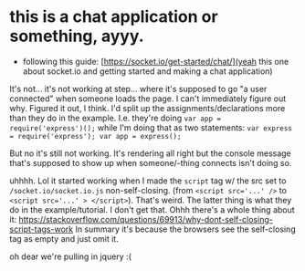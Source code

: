 # this is a chat application or something, ayyy.

* following this guide: [https://socket.io/get-started/chat/](yeah this one about socket.io and getting
started and making a chat application)

It's not... it's not working at step... where it's supposed to go "a user connected" when someone loads the page.
I can't immediately figure out why.
Figured it out, I think. I'd split up the assignments/declarations more than they do in the example.
I.e. they're doing `var app = require('express')();` while I'm doing that as two statements:
`var express = require('express'); var app = express();`

But no it's still not working.
It's rendering all right but the console message that's supposed to show up when someone/-thing connects isn't doing so.

uhhhh. Lol it started working when I made the `script` tag w/ the src set to `/socket.io/socket.io.js` non-self-closing.
(from `<script src='...' />` to `<script src='...' > </script>`). That's weird.
The latter thing is what they do in the example/tutorial. I don't get that.
Ohhh there's a whole thing about it: https://stackoverflow.com/questions/69913/why-dont-self-closing-script-tags-work
In summary it's because the browsers see the self-closing tag as empty and just omit it.


oh dear we're pulling in jquery :(
